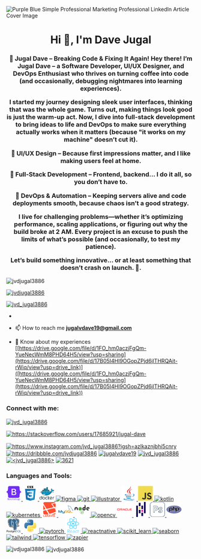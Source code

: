![Purple Blue Simple Professional Marketing Professional LinkedIn Article Cover Image](https://github.com/user-attachments/assets/7bec73a6-de25-42ce-9632-0cd95619fa5a)



<h1 align="center">Hi 👋, I'm Dave Jugal</h1>
<h3 align="center"Here's a uniquely sarcastic GitHub bio paragraph:

🚀 Jugal Dave – Breaking Code & Fixing It Again!
Hey there! I’m Jugal Dave – a Software Developer, UI/UX Designer, and DevOps Enthusiast who thrives on turning coffee into code (and occasionally, debugging nightmares into learning experiences).

I started my journey designing sleek user interfaces, thinking that was the whole game. Turns out, making things look good is just the warm-up act. Now, I dive into full-stack development to bring ideas to life and DevOps to make sure everything actually works when it matters (because "it works on my machine" doesn’t cut it).

🔹 UI/UX Design – Because first impressions matter, and I like making users feel at home.

🔹 Full-Stack Development – Frontend, backend… I do it all, so you don’t have to.

🔹 DevOps & Automation – Keeping servers alive and code deployments smooth, because chaos isn’t a good strategy.

I live for challenging problems—whether it’s optimizing performance, scaling applications, or figuring out why the build broke at 2 AM. Every project is an excuse to push the limits of what’s possible (and occasionally, to test my patience).



Let’s build something innovative… or at least something that doesn’t crash on launch. 🚀.</h3>



<p align="left"> <img src="https://komarev.com/ghpvc/?username=jvdjugal3886&label=Profile%20views&color=0e75b6&style=flat" alt="jvdjugal3886" /> </p>

<p align="left"> <a href="https://github.com/ryo-ma/github-profile-trophy"><img src="https://github-profile-trophy.vercel.app/?username=jvdjugal3886" alt="jvdjugal3886" /></a> </p>

<p align="left"> <a href="https://twitter.com/jvd_jugal3886" target="blank"><img src="https://img.shields.io/twitter/follow/jvd_jugal3886?logo=twitter&style=for-the-badge" alt="jvd_jugal3886" /></a> </p>

-

- 📫 How to reach me **jugalvdave19@gmail.com**

- 📄 Know about my experiences [[https://drive.google.com/file/d/1FO_hm0aczjFgQm-YueNecWmM8PHD64H5/view?usp=sharing](https://drive.google.com/file/d/17B05I4Hl9OGopZPjd6jlTHRQAit-rWiq/view?usp=drive_link)]([https://drive.google.com/file/d/1FO_hm0aczjFgQm-YueNecWmM8PHD64H5/view?usp=sharing](https://drive.google.com/file/d/17B05I4Hl9OGopZPjd6jlTHRQAit-rWiq/view?usp=drive_link))


<h3 align="left">Connect with me:</h3>
<p align="left">
<a href="https://twitter.com/jvd_jugal3886" target="blank"><img align="center" src="https://raw.githubusercontent.com/rahuldkjain/github-profile-readme-generator/master/src/images/icons/Social/twitter.svg" alt="jvd_jugal3886" height="30" width="40" /></a>

<a href="https://stackoverflow.com/users/https://stackoverflow.com/users/17685921/jugal-dave" target="blank"><img align="center" src="https://raw.githubusercontent.com/rahuldkjain/github-profile-readme-generator/master/src/images/icons/Social/stack-overflow.svg" alt="https://stackoverflow.com/users/17685921/jugal-dave" height="30" width="40" /></a>

<a href="https://instagram.com/https://www.instagram.com/jvd_jugal3886?igsh=azlkaznjbhi5cnry" target="blank"><img align="center" src="https://raw.githubusercontent.com/rahuldkjain/github-profile-readme-generator/master/src/images/icons/Social/instagram.svg" alt="https://www.instagram.com/jvd_jugal3886?igsh=azlkaznjbhi5cnry" height="30" width="40" /></a>
<a href="https://dribbble.com/https://dribbble.com/jvdjugal3886" target="blank"><img align="center" src="https://raw.githubusercontent.com/rahuldkjain/github-profile-readme-generator/master/src/images/icons/Social/dribbble.svg" alt="https://dribbble.com/jvdjugal3886" height="30" width="40" /></a>
<a href="https://www.hackerrank.com/jugalvdave19" target="blank"><img align="center" src="https://raw.githubusercontent.com/rahuldkjain/github-profile-readme-generator/master/src/images/icons/Social/hackerrank.svg" alt="jugalvdave19" height="30" width="40" /></a>
<a href="https://www.leetcode.com/jvd_jugal3886" target="blank"><img align="center" src="https://raw.githubusercontent.com/rahuldkjain/github-profile-readme-generator/master/src/images/icons/Social/leet-code.svg" alt="jvd_jugal3886" height="30" width="40" /></a>
<a href="https://auth.geeksforgeeks.org/user/<jvd_jugal3886>" target="blank"><img align="center" src="https://raw.githubusercontent.com/rahuldkjain/github-profile-readme-generator/master/src/images/icons/Social/geeks-for-geeks.svg" alt="<jvd_jugal3886>" height="30" width="40" /></a>
<a href="https://discord.gg/3621" target="blank"><img align="center" src="https://raw.githubusercontent.com/rahuldkjain/github-profile-readme-generator/master/src/images/icons/Social/discord.svg" alt="3621" height="30" width="40" /></a>
</p>

<h3 align="left">Languages and Tools:</h3>
<p align="left">  <a href="https://getbootstrap.com" target="_blank" rel="noreferrer"> <img src="https://raw.githubusercontent.com/devicons/devicon/master/icons/bootstrap/bootstrap-plain-wordmark.svg" alt="bootstrap" width="40" height="40"/> </a> <a href="https://www.w3schools.com/css/" target="_blank" rel="noreferrer"> <img src="https://raw.githubusercontent.com/devicons/devicon/master/icons/css3/css3-original-wordmark.svg" alt="css3" width="40" height="40"/> </a> </a> <a href="https://www.docker.com/" target="_blank" rel="noreferrer"> <img src="https://raw.githubusercontent.com/devicons/devicon/master/icons/docker/docker-original-wordmark.svg" alt="docker" width="40" height="40"/> </a> <a href="https://www.figma.com/" target="_blank" rel="noreferrer"> <img src="https://www.vectorlogo.zone/logos/figma/figma-icon.svg" alt="figma" width="40" height="40"/> </a> <a href="https://git-scm.com/" target="_blank" rel="noreferrer"> <img src="https://www.vectorlogo.zone/logos/git-scm/git-scm-icon.svg" alt="git" width="40" height="40"/> </a> <a href="https://www.adobe.com/in/products/illustrator.html" target="_blank" rel="noreferrer"> <img src="https://www.vectorlogo.zone/logos/adobe_illustrator/adobe_illustrator-icon.svg" alt="illustrator" width="40" height="40"/> </a> <a href="https://www.java.com" target="_blank" rel="noreferrer"> <img src="https://raw.githubusercontent.com/devicons/devicon/master/icons/java/java-original.svg" alt="java" width="40" height="40"/> </a> <a href="https://developer.mozilla.org/en-US/docs/Web/JavaScript" target="_blank" rel="noreferrer"> <img src="https://raw.githubusercontent.com/devicons/devicon/master/icons/javascript/javascript-original.svg" alt="javascript" width="40" height="40"/> </a> <a href="https://kotlinlang.org" target="_blank" rel="noreferrer"> <img src="https://www.vectorlogo.zone/logos/kotlinlang/kotlinlang-icon.svg" alt="kotlin" width="40" height="40"/> </a> <a href="https://kubernetes.io" target="_blank" rel="noreferrer"> <img src="https://www.vectorlogo.zone/logos/kubernetes/kubernetes-icon.svg" alt="kubernetes" width="40" height="40"/> </a> <a href="https://laravel.com/" target="_blank" rel="noreferrer"> <img src="https://raw.githubusercontent.com/devicons/devicon/master/icons/laravel/laravel-plain-wordmark.svg" alt="laravel" width="40" height="40"/> </a> <a href="https://www.mysql.com/" target="_blank" rel="noreferrer"> <img src="https://raw.githubusercontent.com/devicons/devicon/master/icons/mysql/mysql-original-wordmark.svg" alt="mysql" width="40" height="40"/> </a><a href="https://nodejs.org" target="_blank" rel="noreferrer"> <img src="https://raw.githubusercontent.com/devicons/devicon/master/icons/nodejs/nodejs-original-wordmark.svg" alt="nodejs" width="40" height="40"/> </a> <a href="https://opencv.org/" target="_blank" rel="noreferrer"> <img src="https://www.vectorlogo.zone/logos/opencv/opencv-icon.svg" alt="opencv" width="40" height="40"/> </a> <a href="https://www.oracle.com/" target="_blank" rel="noreferrer"> <img src="https://raw.githubusercontent.com/devicons/devicon/master/icons/oracle/oracle-original.svg" alt="oracle" width="40" height="40"/> </a> <a href="https://pandas.pydata.org/" target="_blank" rel="noreferrer"> <img src="https://raw.githubusercontent.com/devicons/devicon/2ae2a900d2f041da66e950e4d48052658d850630/icons/pandas/pandas-original.svg" alt="pandas" width="40" height="40"/> </a> <a href="https://www.photoshop.com/en" target="_blank" rel="noreferrer"> <img src="https://raw.githubusercontent.com/devicons/devicon/master/icons/photoshop/photoshop-line.svg" alt="photoshop" width="40" height="40"/> </a> <a href="https://www.php.net" target="_blank" rel="noreferrer"> <img src="https://raw.githubusercontent.com/devicons/devicon/master/icons/php/php-original.svg" alt="php" width="40" height="40"/> </a> <a href="https://www.postgresql.org" target="_blank" rel="noreferrer"> <img src="https://raw.githubusercontent.com/devicons/devicon/master/icons/postgresql/postgresql-original-wordmark.svg" alt="postgresql" width="40" height="40"/> </a> <a href="https://www.python.org" target="_blank" rel="noreferrer"> <img src="https://raw.githubusercontent.com/devicons/devicon/master/icons/python/python-original.svg" alt="python" width="40" height="40"/> </a> <a href="https://pytorch.org/" target="_blank" rel="noreferrer"> <img src="https://www.vectorlogo.zone/logos/pytorch/pytorch-icon.svg" alt="pytorch" width="40" height="40"/> </a> <a href="https://reactjs.org/" target="_blank" rel="noreferrer"> <img src="https://raw.githubusercontent.com/devicons/devicon/master/icons/react/react-original-wordmark.svg" alt="react" width="40" height="40"/> </a> <a href="https://reactnative.dev/" target="_blank" rel="noreferrer"> <img src="https://reactnative.dev/img/header_logo.svg" alt="reactnative" width="40" height="40"/> </a> <a href="https://scikit-learn.org/" target="_blank" rel="noreferrer"> <img src="https://upload.wikimedia.org/wikipedia/commons/0/05/Scikit_learn_logo_small.svg" alt="scikit_learn" width="40" height="40"/> </a> <a href="https://seaborn.pydata.org/" target="_blank" rel="noreferrer"> <img src="https://seaborn.pydata.org/_images/logo-mark-lightbg.svg" alt="seaborn" width="40" height="40"/> </a> <a href="https://tailwindcss.com/" target="_blank" rel="noreferrer"> <img src="https://www.vectorlogo.zone/logos/tailwindcss/tailwindcss-icon.svg" alt="tailwind" width="40" height="40"/> </a> <a href="https://www.tensorflow.org" target="_blank" rel="noreferrer"> <img src="https://www.vectorlogo.zone/logos/tensorflow/tensorflow-icon.svg" alt="tensorflow" width="40" height="40"/> </a> <a href="https://zapier.com" target="_blank" rel="noreferrer"> <img src="https://www.vectorlogo.zone/logos/zapier/zapier-icon.svg" alt="zapier" width="40" height="40"/> </a> </p>

<p><img align="left" src="https://github-readme-stats.vercel.app/api/top-langs?username=jvdjugal3886&show_icons=true&locale=en&layout=compact" alt="jvdjugal3886" /></p>

<p>&nbsp;<img align="center" src="https://github-readme-stats.vercel.app/api?username=jvdjugal3886&show_icons=true&locale=en" alt="jvdjugal3886" /></p>
